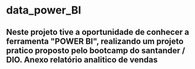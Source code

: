 # data_power_BI

<h2>Neste projeto tive a oportunidade de conhecer a ferramenta "POWER BI", realizando um projeto pratico proposto pelo bootcamp do santander / DIO.
Anexo relatório analitico de vendas</h2>
